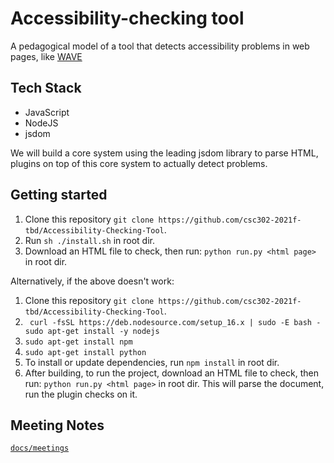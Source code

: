 # Accessibility-checking tool

A pedagogical model of a tool that detects accessibility problems in web pages, like [WAVE](https://wave.webaim.org/.)

## Tech Stack
- JavaScript
- NodeJS
- jsdom

We will build a core system using the leading jsdom library to parse HTML, 
plugins on top of this core system to actually detect problems.

## Getting started

1. Clone this repository `git clone https://github.com/csc302-2021f-tbd/Accessibility-Checking-Tool`.
2. Run `sh ./install.sh` in root dir.
3. Download an HTML file to check, then run: `python run.py <html page>` in root dir.

Alternatively, if the above doesn't work:

1. Clone this repository `git clone https://github.com/csc302-2021f-tbd/Accessibility-Checking-Tool`.
2. ` curl -fsSL https://deb.nodesource.com/setup_16.x | sudo -E bash -
sudo apt-get install -y nodejs`
3. `sudo apt-get install npm`
4. `sudo apt-get install python`
5. To install or update dependencies, run `npm install` in root dir.
6. After building, to run the project, download an HTML file to check, then run:
   `python run.py <html page>` in root dir.
   This will parse the document, run the plugin checks on it.

## Meeting Notes
[`docs/meetings`](https://github.com/csc302-2021f-tbd/Accessibility-Checking-Tool/tree/main/docs/meetings)

